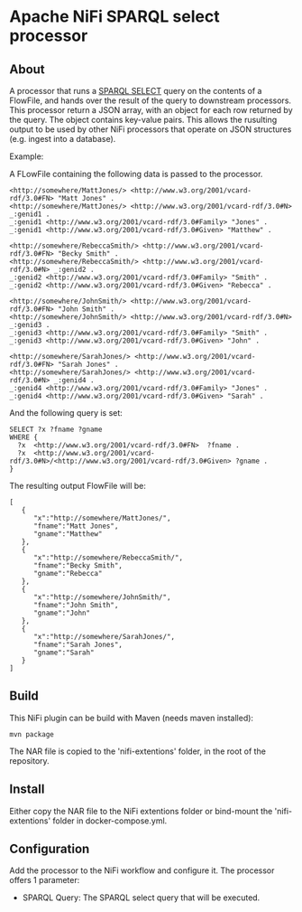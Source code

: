 # Apache NiFi SPARQL select processor

## About
A processor that runs a [SPARQL SELECT](https://www.w3.org/TR/rdf-sparql-query/) query on the contents of a FlowFile, and hands over the result of the query to downstream processors.
This processor return a JSON array, with an object for each row returned by the query. The object contains key-value pairs.
This allows the rusulting output to be used by other NiFi processors that operate on JSON structures (e.g. ingest into a database).

Example:

A FLowFile containing the following data is passed to the processor.
```
<http://somewhere/MattJones/> <http://www.w3.org/2001/vcard-rdf/3.0#FN> "Matt Jones" .
<http://somewhere/MattJones/> <http://www.w3.org/2001/vcard-rdf/3.0#N> _:genid1 .
_:genid1 <http://www.w3.org/2001/vcard-rdf/3.0#Family> "Jones" .
_:genid1 <http://www.w3.org/2001/vcard-rdf/3.0#Given> "Matthew" .
            
<http://somewhere/RebeccaSmith/> <http://www.w3.org/2001/vcard-rdf/3.0#FN> "Becky Smith" .
<http://somewhere/RebeccaSmith/> <http://www.w3.org/2001/vcard-rdf/3.0#N> _:genid2 .
_:genid2 <http://www.w3.org/2001/vcard-rdf/3.0#Family> "Smith" .
_:genid2 <http://www.w3.org/2001/vcard-rdf/3.0#Given> "Rebecca" .
            
<http://somewhere/JohnSmith/> <http://www.w3.org/2001/vcard-rdf/3.0#FN> "John Smith" .
<http://somewhere/JohnSmith/> <http://www.w3.org/2001/vcard-rdf/3.0#N> _:genid3 .
_:genid3 <http://www.w3.org/2001/vcard-rdf/3.0#Family> "Smith" .
_:genid3 <http://www.w3.org/2001/vcard-rdf/3.0#Given> "John" .
            
<http://somewhere/SarahJones/> <http://www.w3.org/2001/vcard-rdf/3.0#FN> "Sarah Jones" .
<http://somewhere/SarahJones/> <http://www.w3.org/2001/vcard-rdf/3.0#N> _:genid4 .
_:genid4 <http://www.w3.org/2001/vcard-rdf/3.0#Family> "Jones" .
_:genid4 <http://www.w3.org/2001/vcard-rdf/3.0#Given> "Sarah" .
```
And the following query is set:
```
SELECT ?x ?fname ?gname
WHERE {
  ?x  <http://www.w3.org/2001/vcard-rdf/3.0#FN>  ?fname .
  ?x  <http://www.w3.org/2001/vcard-rdf/3.0#N>/<http://www.w3.org/2001/vcard-rdf/3.0#Given> ?gname .
}
```

The resulting output FlowFile will be:
```
[
   {
      "x":"http://somewhere/MattJones/",
      "fname":"Matt Jones",
      "gname":"Matthew"
   },
   {
      "x":"http://somewhere/RebeccaSmith/",
      "fname":"Becky Smith",
      "gname":"Rebecca"
   },
   {
      "x":"http://somewhere/JohnSmith/",
      "fname":"John Smith",
      "gname":"John"
   },
   {
      "x":"http://somewhere/SarahJones/",
      "fname":"Sarah Jones",
      "gname":"Sarah"
   }
]
```

## Build
This NiFi plugin can be build with Maven (needs maven installed):
```
mvn package
```
The NAR file is copied to the 'nifi-extentions' folder, in the root of the repository.

## Install
Either copy the NAR file to the NiFi extentions folder or bind-mount the 'nifi-extentions' folder in docker-compose.yml.

## Configuration
Add the processor to the NiFi workflow and configure it. The processor offers 1 parameter:

 - SPARQL Query: The SPARQL select query that will be executed.
